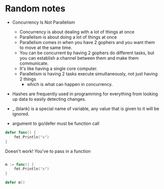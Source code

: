 # Random notes

- Concurrency Is Not Parallelism

    - Concurrency is about dealing with a lot of things at once
    - Parallelism is about doing a lot of things at once
    - Parallelism comes in when you have 2 gophers and you want them to move at the same time. 
    - You can be concurrent by having 2 gophers do different tasks, but you can establish a channel between them and make them communicate.
    - It's like having a single core computer.
    - Parallelism is having 2 tasks execute simultaneously, not just having 2 things
        - which is what can happen in concurrency.

- Hashes are frequently used in programming for everything from looking up data to easily detecting changes.

- _ (blank) is a special name of variable, any value that is given to it will be ignored.

- argument to go/defer must be function call

```go
defer func() {
    fmt.Println("x")
}
```

Doesn't work! You've to pass in a function

```go

m := func() {
    fmt.Println("x")
}

defer m()
```
